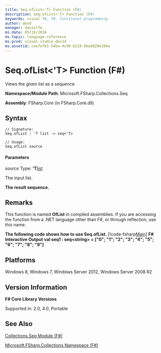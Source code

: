 ```yaml
---
title: Seq.ofList<'T> Function (F#)
description: Seq.ofList<'T> Function (F#)
keywords: visual f#, f#, functional programming
author: dend
manager: danielfe
ms.date: 05/16/2016
ms.topic: language-reference
ms.prod: visual-studio-dev14
ms.assetid: cae7efb1-54ba-4c98-b219-8badd20e104a 
---
```


# Seq.ofList<'T> Function (F#)

Views the given list as a sequence.

**Namespace/Module Path**: Microsoft.FSharp.Collections.Seq

**Assembly**: FSharp.Core (in FSharp.Core.dll)


## Syntax

```
// Signature:
Seq.ofList : 'T list -> seq<'T>

// Usage:
Seq.ofList source
```

#### Parameters
*source*
Type: **'T**[list](https://msdn.microsoft.com/library/c627b668-477b-4409-91ed-06d7f1b3e4a7)


The input list.



**The result sequence.**
## Remarks
This function is named **OfList** in compiled assemblies. If you are accessing the function from a .NET language other than F#, or through reflection, use this name.

**The following code shows how to use Seq.ofList.**
[!code-fsharp[Main](snippets/fssequences/snippet61.fs)]
**F# Interactive Output**
**val seq1 : seq&lt;string&gt; = ["0"; "1"; "2"; "3"; "4"; "5"; "6"; "7"; "8"; "9"]**
## Platforms
Windows 8, Windows 7, Windows Server 2012, Windows Server 2008 R2


## Version Information
**F# Core Library Versions**

Supported in: 2.0, 4.0, Portable




## See Also
[Collections.Seq Module &#40;F&#35;&#41;](Collections.Seq-Module-%5BFSharp%5D.md)

[Microsoft.FSharp.Collections Namespace &#40;F&#35;&#41;](Microsoft.FSharp.Collections-Namespace-%5BFSharp%5D.md)

